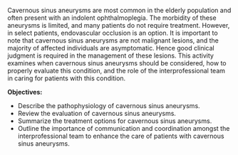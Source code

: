 Cavernous sinus aneurysms are most common in the elderly population and often present with an indolent ophthalmoplegia. The morbidity of these aneurysms is limited, and many patients do not require treatment. However, in select patients, endovascular occlusion is an option. It is important to note that cavernous sinus aneurysms are not malignant lesions, and the majority of affected individuals are asymptomatic. Hence good clinical judgment is required in the management of these lesions. This activity examines when cavernous sinus aneurysms should be considered, how to properly evaluate this condition, and the role of the interprofessional team in caring for patients with this condition.

**Objectives:**
- Describe the pathophysiology of cavernous sinus aneurysms.
- Review the evaluation of cavernous sinus aneurysms.
- Summarize the treatment options for cavernous sinus aneurysms.
- Outline the importance of communication and coordination amongst the interprofessional team to enhance the care of patients with cavernous sinus aneurysms.
